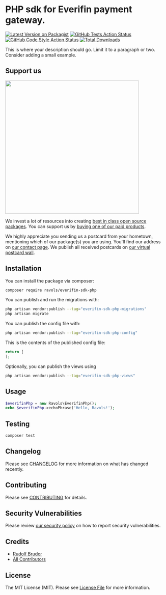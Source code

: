 # PHP sdk for Everifin payment gateway.

[![Latest Version on Packagist](https://img.shields.io/packagist/v/ravols/everifin-sdk-php.svg?style=flat-square)](https://packagist.org/packages/ravols/everifin-sdk-php)
[![GitHub Tests Action Status](https://img.shields.io/github/actions/workflow/status/ravols/everifin-sdk-php/run-tests.yml?branch=main&label=tests&style=flat-square)](https://github.com/ravols/everifin-sdk-php/actions?query=workflow%3Arun-tests+branch%3Amain)
[![GitHub Code Style Action Status](https://img.shields.io/github/actions/workflow/status/ravols/everifin-sdk-php/fix-php-code-style-issues.yml?branch=main&label=code%20style&style=flat-square)](https://github.com/ravols/everifin-sdk-php/actions?query=workflow%3A"Fix+PHP+code+style+issues"+branch%3Amain)
[![Total Downloads](https://img.shields.io/packagist/dt/ravols/everifin-sdk-php.svg?style=flat-square)](https://packagist.org/packages/ravols/everifin-sdk-php)

This is where your description should go. Limit it to a paragraph or two. Consider adding a small example.

## Support us

[<img src="https://github-ads.s3.eu-central-1.amazonaws.com/everifin-sdk-php.jpg?t=1" width="419px" />](https://spatie.be/github-ad-click/everifin-sdk-php)

We invest a lot of resources into creating [best in class open source packages](https://spatie.be/open-source). You can support us by [buying one of our paid products](https://spatie.be/open-source/support-us).

We highly appreciate you sending us a postcard from your hometown, mentioning which of our package(s) you are using. You'll find our address on [our contact page](https://spatie.be/about-us). We publish all received postcards on [our virtual postcard wall](https://spatie.be/open-source/postcards).

## Installation

You can install the package via composer:

```bash
composer require ravols/everifin-sdk-php
```

You can publish and run the migrations with:

```bash
php artisan vendor:publish --tag="everifin-sdk-php-migrations"
php artisan migrate
```

You can publish the config file with:

```bash
php artisan vendor:publish --tag="everifin-sdk-php-config"
```

This is the contents of the published config file:

```php
return [
];
```

Optionally, you can publish the views using

```bash
php artisan vendor:publish --tag="everifin-sdk-php-views"
```

## Usage

```php
$everifinPhp = new Ravols\EverifinPhp();
echo $everifinPhp->echoPhrase('Hello, Ravols!');
```

## Testing

```bash
composer test
```

## Changelog

Please see [CHANGELOG](CHANGELOG.md) for more information on what has changed recently.

## Contributing

Please see [CONTRIBUTING](CONTRIBUTING.md) for details.

## Security Vulnerabilities

Please review [our security policy](../../security/policy) on how to report security vulnerabilities.

## Credits

- [Rudolf Bruder](https://github.com/rudolfbruder)
- [All Contributors](../../contributors)

## License

The MIT License (MIT). Please see [License File](LICENSE.md) for more information.
